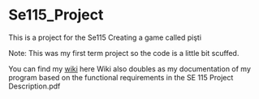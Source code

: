# Se115_Project
 
This is a project for the Se115
Creating a game called pişti

Note:
This was my first term project so the code is a little bit scuffed.

You can find my [wiki](https://github.com/esezak/Se115_Project/wiki) here
Wiki also doubles as my documentation of my program based on the functional requirements in the SE 115 Project Description.pdf
